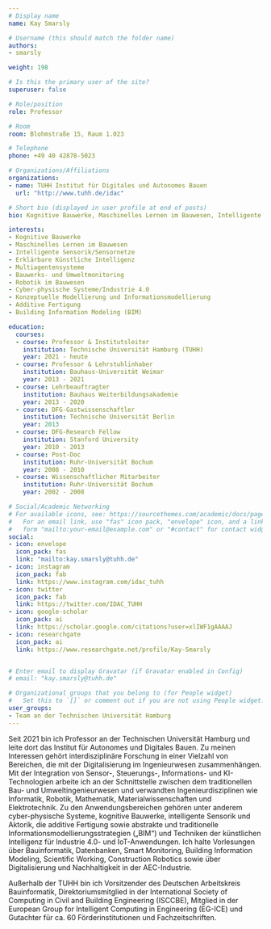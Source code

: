 ```yaml
---
# Display name
name: Kay Smarsly

# Username (this should match the folder name)
authors:
- smarsly

weight: 198

# Is this the primary user of the site?
superuser: false

# Role/position
role: Professor

# Room
room: Blohmstraße 15, Raum 1.023

# Telephone
phone: +49 40 42878-5023

# Organizations/Affiliations
organizations:
- name: TUHH Institut für Digitales und Autonomes Bauen
  url: "http://www.tuhh.de/idac"

# Short bio (displayed in user profile at end of posts)
bio: Kognitive Bauwerke, Maschinelles Lernen im Bauwesen, Intelligente Sensorik, Fehlertolerante Systeme, Erklärbare Künstliche Intelligenz, Multiagentensysteme

interests:
- Kognitive Bauwerke
- Maschinelles Lernen im Bauwesen
- Intelligente Sensorik/Sensornetze
- Erklärbare Künstliche Intelligenz
- Multiagentensysteme
- Bauwerks- und Umweltmonitoring
- Robotik im Bauwesen
- Cyber-physische Systeme/Industrie 4.0
- Konzeptuelle Modellierung und Informationsmodellierung
- Additive Fertigung
- Building Information Modeling (BIM)

education:
  courses:
  - course: Professor & Institutsleiter 
    institution: Technische Universität Hamburg (TUHH)
    year: 2021 - heute
  - course: Professor & Lehrstuhlinhaber
    institution: Bauhaus-Universität Weimar
    year: 2013 - 2021
  - course: Lehrbeauftragter
    institution: Bauhaus Weiterbildungsakademie
    year: 2013 - 2020
  - course: DFG-Gastwissenschaftler
    institution: Technische Universität Berlin
    year: 2013
  - course: DFG-Research Fellow
    institution: Stanford University
    year: 2010 - 2013
  - course: Post-Doc
    institution: Ruhr-Universität Bochum
    year: 2008 - 2010
  - course: Wissenschaftlicher Mitarbeiter
    institution: Ruhr-Universität Bochum
    year: 2002 - 2008

# Social/Academic Networking
# For available icons, see: https://sourcethemes.com/academic/docs/page-builder/#icons
#   For an email link, use "fas" icon pack, "envelope" icon, and a link in the
#   form "mailto:your-email@example.com" or "#contact" for contact widget.
social:
- icon: envelope
  icon_pack: fas
  link: "mailto:kay.smarsly@tuhh.de"
- icon: instagram
  icon_pack: fab
  link: https://www.instagram.com/idac_tuhh
- icon: twitter
  icon_pack: fab
  link: https://twitter.com/IDAC_TUHH
- icon: google-scholar
  icon_pack: ai
  link: https://scholar.google.com/citations?user=xlIWF1gAAAAJ
- icon: researchgate
  icon_pack: ai
  link: https://www.researchgate.net/profile/Kay-Smarsly


# Enter email to display Gravatar (if Gravatar enabled in Config)
# email: "kay.smarsly@tuhh.de"

# Organizational groups that you belong to (for People widget)
#   Set this to `[]` or comment out if you are not using People widget.
user_groups:
- Team an der Technischen Universität Hamburg
---
```


Seit 2021 bin ich Professor an der Technischen Universität Hamburg und leite dort das Institut für Autonomes und Digitales Bauen. Zu meinen Interessen gehört interdisziplinäre Forschung in einer Vielzahl von Bereichen, die mit der Digitalisierung im Ingenieurwesen zusammenhängen. Mit der Integration von Sensor-, Steuerungs-, Informations- und KI-Technologien arbeite ich an der Schnittstelle zwischen dem traditionellen Bau- und Umweltingenieurwesen und verwandten Ingenieurdisziplinen wie Informatik, Robotik, Mathematik, Materialwissenschaften und Elektrotechnik. Zu den Anwendungsbereichen gehören unter anderem cyber-physische Systeme, kognitive Bauwerke, intelligente Sensorik und Aktorik, die additive Fertigung sowie abstrakte und traditionelle Informationsmodellierungsstrategien („BIM“) und Techniken der künstlichen Intelligenz für Industrie 4.0- und IoT-Anwendungen. Ich halte Vorlesungen über Bauinformatik, Datenbanken, Smart Monitoring, Building Information Modeling, Scientific Working, Construction Robotics sowie über Digitalisierung und Nachhaltigkeit in der AEC-Industrie.

Außerhalb der TUHH bin ich Vorsitzender des Deutschen Arbeitskreis Bauinformatik, Direktoriumsmitglied in der International Society of Computing in Civil and Building Engineering (ISCCBE), Mitglied in der European Group for Intelligent Computing in Engineering (EG-ICE) und Gutachter für ca. 60 Förderinstitutionen und Fachzeitschriften.
